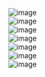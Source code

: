 ![image](https://github.com/jacky-zhupengpeng/flutter_web/tree/master/images/photo/1.jpg)<br/>
![image](https://github.com/jacky-zhupengpeng/flutter_web/tree/master/images/photo/2.jpg)<br/>
![image](https://github.com/jacky-zhupengpeng/flutter_web/tree/master/images/photo/3.jpg)<br/>
![image](https://github.com/jacky-zhupengpeng/flutter_web/tree/master/images/photo/4.jpg)<br/>
![image](https://github.com/jacky-zhupengpeng/flutter_web/tree/master/images/photo/5.jpg)<br/>
![image](https://github.com/jacky-zhupengpeng/flutter_web/tree/master/images/photo/6.jpg)<br/>
![image](https://github.com/jacky-zhupengpeng/flutter_web/tree/master/images/photo/7.jpg)<br/>
